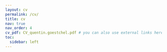 ```yaml
---
layout: cv
permalink: /cv/
title: cv
nav: true
nav_order: 4
cv_pdf: CV_quentin.goestchel.pdf # you can also use external links here
toc:
  sidebar: left
---
```

